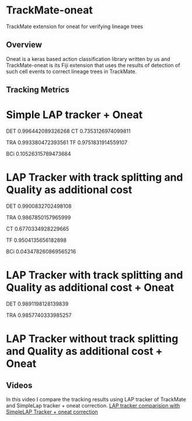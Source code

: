 # TrackMate-oneat
TrackMate extension for oneat for verifying lineage trees

## Overview
Oneat is a keras based action classification library written by us and TrackMate-oneat is its Fiji extension that uses the results of detection of such cell events to correct lineage trees in TrackMate.

## Tracking Metrics

# Simple LAP tracker + Oneat

DET	0.996442089326268     CT	0.7353126974099811

TRA	0.993380472393561     TF	0.9751831914559107

BCi	0.10526315789473684

# LAP Tracker with track splitting and Quality as additional cost

DET	0.9900832702498108

TRA	0.9867850157965999

CT	0.6770334928229665

TF	0.9504135656182898

BCi	0.043478260869565216

# LAP Tracker with track splitting and Quality as additional cost + Oneat

DET	0.9891198128139839

TRA	0.9857740333985257




# LAP Tracker without track splitting and Quality as additional cost + Oneat

## Videos
In this video I compare the tracking results using LAP tracker of TrackMate and SimpleLap tracker + oneat correction. 
[LAP tracker comparision with SimpleLAP Tracker + oneat correction](https://youtu.be/9HZvWxr2fsY)

